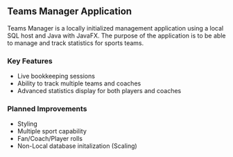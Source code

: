 ## **Teams Manager Application**

Teams Manager is a locally initialized management application using a local SQL host and Java with JavaFX. The purpose of the application is to be able to manage and track statistics for sports teams. 

### **Key Features**
- Live bookkeeping sessions
- Ability to track multiple teams and coaches
- Advanced statistics display for both players and coaches

### **Planned Improvements**
- Styling
- Multiple sport capability
- Fan/Coach/Player rolls
- Non-Local database initalization (Scaling)
